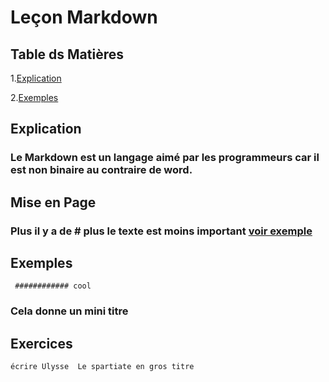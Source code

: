 # Leçon Markdown
## Table ds Matières
1.[Explication](#Explications)

2.[Exemples](#Exemples)

## Explication
### Le Markdown est un langage aimé par les programmeurs car il est non binaire au contraire de word.
## Mise en Page 
### Plus il y a de # plus le texte est moins important [voir exemple](#Exemples)
## Exemples
``` ############ cool```
### Cela donne un mini titre
## Exercices

```écrire Ulysse  Le spartiate en gros titre ```

